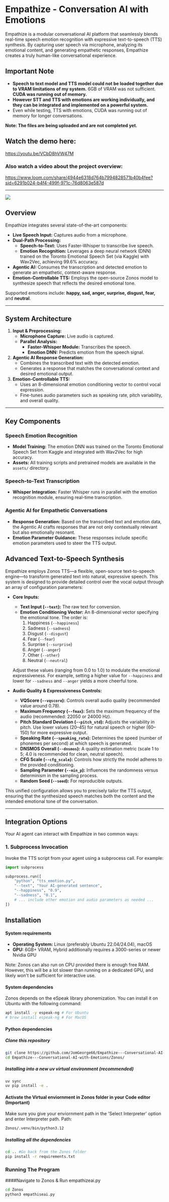 # Empathize - Conversation AI with Emotions


Empathize is a modular conversational AI platform that seamlessly blends real-time speech emotion recognition with expressive text-to-speech (TTS) synthesis. By capturing user speech via microphone, analyzing its emotional content, and generating empathetic responses, Empathize creates a truly human-like conversational experience.

## Important Note
- **Speech to text model and TTS model could not be loaded together due to VRAM limitations of my system.** 6GB of VRAM was not sufficient. **CUDA was running out of memory.**
- **However STT and TTS with emotions are working individually, and they can be integrated and implemented on a powerful system.**
- Even while testing, TTS with emotions, CUDA was running out of memory for longer conversations.


**Note: The files are being uploaded and are not completed yet.**

## Watch the demo here:
https://youtu.be/VCbD8hVW47M
### Also watch a video about the project overview:
https://www.loom.com/share/4944e6318d764b7994828571b40b4fee?sid=6291b024-b4f4-499f-971c-76d8063e587d

---
[![](https://mermaid.ink/img/pako:eNqNk29r2zAQxr_KoTFIIR7d0qRLXgycOP9K25XFMOi8F4p0jsUUyUjyslD63XdxXCfsxYhfGJ30e56709kvTFiJbMRybXei4C5AmmQG6Il_ZOxe_UZYlYiigKUpqwCdByWcLQtrEOJKKgsTXobK4VXGfkIUfYEx6ZKK6-iJhwKenBXovTIbOj8aj2tsQtjROQo2SvEPec-4D-ii74XyJbqrfxQJKaZbG5Q18A2F3RhVrzvJ42MXUseVQQm0kU5XK0h44B5DF4bDD4P3EAtROS72J9NJbTol0zo56Y0XTpUHzxZKamh2lvmer1G359P6fE7n8QZNUALiJXQm1gTyjOIdd0i1-tIajzBHg44fXE5VzI4Gx2BeBwtya1Dqp1XvFF1nUwXX0ORojRa1dnmqNDoQzmrN1xohTVfQebbGenigietTBctaeFcLSxoZHrpoZv61CjT0Fj2-fdiTYQy50nr0Ls9xLUTXU6pfSOH1uvfp5hwcN6C8wY95vwV7_HYt--fg5FIwuRScNiD28ms5bMGBGMqeOAdnl4Lzt64_y1vJW1Dc9Af94Tm4uNRxeWkzd_-_cNZlW3RbriT9zS8HYcZomFvM2IiWEnNeaRplZl4J5VWwq70RbBRchV3mbLUp2Cjn2lNUlZK-vUTxjePbdrfk5tnat_j1LzDuVok?type=png)](https://mermaid.live/edit#pako:eNqNk29r2zAQxr_KoTFIIR7d0qRLXgycOP9K25XFMOi8F4p0jsUUyUjyslD63XdxXCfsxYhfGJ30e56709kvTFiJbMRybXei4C5AmmQG6Il_ZOxe_UZYlYiigKUpqwCdByWcLQtrEOJKKgsTXobK4VXGfkIUfYEx6ZKK6-iJhwKenBXovTIbOj8aj2tsQtjROQo2SvEPec-4D-ii74XyJbqrfxQJKaZbG5Q18A2F3RhVrzvJ42MXUseVQQm0kU5XK0h44B5DF4bDD4P3EAtROS72J9NJbTol0zo56Y0XTpUHzxZKamh2lvmer1G359P6fE7n8QZNUALiJXQm1gTyjOIdd0i1-tIajzBHg44fXE5VzI4Gx2BeBwtya1Dqp1XvFF1nUwXX0ORojRa1dnmqNDoQzmrN1xohTVfQebbGenigietTBctaeFcLSxoZHrpoZv61CjT0Fj2-fdiTYQy50nr0Ls9xLUTXU6pfSOH1uvfp5hwcN6C8wY95vwV7_HYt--fg5FIwuRScNiD28ms5bMGBGMqeOAdnl4Lzt64_y1vJW1Dc9Af94Tm4uNRxeWkzd_-_cNZlW3RbriT9zS8HYcZomFvM2IiWEnNeaRplZl4J5VWwq70RbBRchV3mbLUp2Cjn2lNUlZK-vUTxjePbdrfk5tnat_j1LzDuVok)
## Overview

Empathize integrates several state-of-the-art components:

- **Live Speech Input:** Captures audio from a microphone.
- **Dual-Path Processing:**
  - **Speech-to-Text:** Uses Faster-Whisper to transcribe live speech.
  - **Emotion Recognition:** Leverages a deep neural network (DNN) trained on the Toronto Emotional Speech Set (via Kaggle) with Wav2Vec, achieving 99.6% accuracy.
- **Agentic AI:** Consumes the transcription and detected emotion to generate an empathetic, context-aware response.
- **Emotion-Controllable TTS:** Employs the open-source Zonos model to synthesize speech that reflects the desired emotional tone.

Supported emotions include: **happy, sad, anger, surprise, disgust, fear,** and **neutral**.

---

## System Architecture

1. **Input & Preprocessing:**
   - **Microphone Capture:** Live audio is captured.
   - **Parallel Analysis:**
     - **Faster-Whisper Module:** Transcribes the speech.
     - **Emotion DNN:** Predicts emotion from the speech signal.
2. **Agentic AI Response Generation:**
   - Combines the transcribed text with the detected emotion.
   - Generates a response that matches the conversational context and desired emotional output.
3. **Emotion-Controllable TTS:**
   - Uses an 8-dimensional emotion conditioning vector to control vocal expression.
   - Fine-tunes audio parameters such as speaking rate, pitch variability, and overall quality.

---

## Key Components

### Speech Emotion Recognition

- **Model Training:** The emotion DNN was trained on the Toronto Emotional Speech Set from Kaggle and integrated with Wav2Vec for high accuracy.
- **Assets:** All training scripts and pretrained models are available in the `assets/` directory.

### Speech-to-Text Transcription

- **Whisper Integration:** Faster Whisper runs in parallel with the emotion recognition module, ensuring real-time transcription.

### Agentic AI for Empathetic Conversations

- **Response Generation:** Based on the transcribed text and emotion data, the Agentic AI crafts responses that are not only contextually relevant but also emotionally resonant.
- **Emotion Parameter Guidance:** These responses include specific emotion parameters used to steer the TTS output.

## Advanced Text-to-Speech Synthesis

Empathize employs Zonos TTS—a flexible, open-source text-to-speech engine—to transform generated text into natural, expressive speech. This system is designed to provide detailed control over the vocal output through an array of configuration parameters:

- **Core Inputs:**
  - **Text Input (`--text`):** The raw text for conversion.
  - **Emotion Conditioning Vector:** An 8-dimensional vector specifying the emotional tone. The order is:
    1. Happiness (`--happiness`)
    2. Sadness (`--sadness`)
    3. Disgust (`--disgust`)
    4. Fear (`--fear`)
    5. Surprise (`--surprise`)
    6. Anger (`--anger`)
    7. Other (`--other`)
    8. Neutral (`--neutral`)
  
  Adjust these values (ranging from 0.0 to 1.0) to modulate the emotional expressiveness. For example, setting a higher value for `--happiness` and lower for `--sadness` and `--anger` yields a more cheerful tone.

- **Audio Quality & Expressiveness Controls:**
  - **VQScore (`--vqscore`):** Controls overall audio quality (recommended value around 0.78).
  - **Maximum Frequency (`--fmax`):** Sets the maximum frequency of the audio (recommended: 22050 or 24000 Hz).
  - **Pitch Standard Deviation (`--pitch_std`):** Adjusts the variability in pitch. Use lower values (20–45) for natural speech or higher (60–150) for more expressive output.
  - **Speaking Rate (`--speaking_rate`):** Determines the speed (number of phonemes per second) at which speech is generated.
  - **DNSMOS Overall (`--dnsmos`):** A quality estimation metric (scale 1 to 5; 4.0 is recommended for clean, neutral speech).
  - **CFG Scale (`--cfg_scale`):** Controls how strictly the model adheres to the provided conditioning.
  - **Sampling Parameter (`--min_p`):** Influences the randomness versus determinism in the sampling process.
  - **Random Seed (`--seed`):** For reproducible outputs.

This unified configuration allows you to precisely tailor the TTS output, ensuring that the synthesized speech matches both the content and the intended emotional tone of the conversation.

---

## Integration Options

Your AI agent can interact with Empathize in two common ways:

### 1. Subprocess Invocation

Invoke the TTS script from your agent using a subprocess call. For example:

```python
import subprocess

subprocess.run([
    "python", "tts_emotion.py",
    "--text", "Your AI-generated sentence",
    "--happiness", "0.9",
    "--sadness", "0.1",
    # ... include other emotion and audio parameters as needed ...
])
```

## Installation

#### System requirements

- **Operating System:** Linux (preferably Ubuntu 22.04/24.04), macOS
- **GPU:** 6GB+ VRAM, Hybrid additionally requires a 3000-series or newer Nvidia GPU

Note: Zonos can also run on CPU provided there is enough free RAM. However, this will be a lot slower than running on a dedicated GPU, and likely won't be sufficient for interactive use.

#### System dependencies

Zonos depends on the eSpeak library phonemization. You can install it on Ubuntu with the following command:

```bash
apt install -y espeak-ng # For Ubuntu
# brew install espeak-ng # For MacOS
```

#### Python dependencies

##### Clone this repository
```bash
git clone https://github.com/JomGeorge66/Empathize---Conversational-AI-with-Emotions.git
cd Empathize---Conversational-AI-with-Emotions/Zonos/
```
##### Installing into a new uv virtual environment (recommended)

```bash
uv sync
uv pip install -e .
```
#### Activate the Virtual enviornment in Zonos folder in your Code editor (Important)
Make sure you give your enviornment path in the 'Select Interpreter' option and enter Interpreter path.
Path:
```bash
Zonos/.venv/bin/python3.12
```
##### Installing all the dependencies
```bash
cd .. #Go back from the Zonos folder
pip install -r requirements.txt
```
### Running The Program
####Navigate to Zonos & Run empathizeai.py

```bash
cd Zonos
python3 empathiseai.py
```
